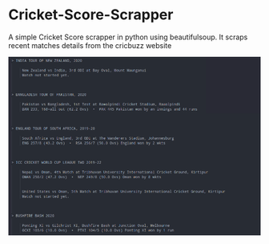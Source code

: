 # Cricket-Score-Scrapper
A simple Cricket Score scrapper in python using beautifulsoup. It scraps recent matches details from the cricbuzz website


![Screenshot](/screenshot.png?raw=true "Screenshot")
